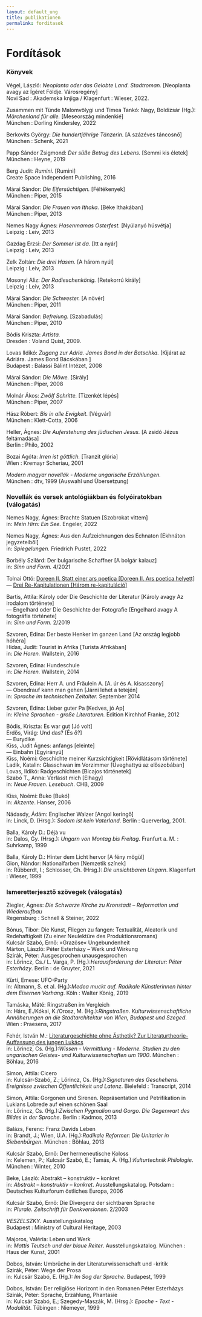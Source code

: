 ```yaml
---
layout: default_ung
title: publikationen
permalink: forditasok
---
```


<h1>Fordítások</h1>

<h3>Könyvek</h3>
<p>Végel, László: <span style="font-style:italic">Neoplanta oder das Gelobte Land. Stadtroman.</span> [Neoplanta avagy az Ígéret Földje. Városregény] <br>Novi Sad : Akademska knjiga / Klagenfurt : Wieser, 2022. 
<p>Zusammen mit Tünde Malomvölygi und Timea Tankó: Nagy, Boldizsár (Hg.): <span style="font-style:italic">Märchenland für alle.</span> [Meseország mindenkié] <br>München : Dorling Kindersley, 2022
<p>Berkovits György: <span style="font-style:italic">Die hundertjährige Tänzerin.</span> [A százéves táncosnő] <br>München : Schenk, 2021
<p>Papp Sándor Zsigmond: <span style="font-style:italic">Der süße Betrug des Lebens.</span> [Semmi kis életek] <br>München : Heyne, 2019
<p>Berg Judit: <span style="font-style:italic">Rumini.</span> [Rumini] <br>Create Space Independent Publishing, 2016
<p>Márai Sándor: <span style="font-style:italic">Die Eifersüchtigen.</span> [Féltékenyek] <br>München : Piper, 2015
<p>Márai Sándor: <span style="font-style:italic">Die Frauen von Ithaka.</span> [Béke Ithakában] <br>München : Piper, 2013
<p>Nemes Nagy Ágnes: <span style="font-style:italic">Hasenmamas Osterfest.</span> [Nyúlanyó húsvétja] <br>Leipzig : Leiv, 2013
<p>Gazdag Erzsi: <span style="font-style:italic">Der Sommer ist da.</span> [Itt a nyár] <br>Leipzig : Leiv, 2013
<p>Zelk Zoltán: <span style="font-style:italic">Die drei Hasen.</span> [A három nyúl] <br>Leipzig : Leiv, 2013
<p>Mosonyi Aliz: <span style="font-style:italic">Der Radieschenkönig.</span> [Retekorrú király] <br>Leipzig : Leiv, 2013
<p>Márai Sándor: <span style="font-style:italic">Die Schwester.</span> [A növér] <br>München : Piper, 2011
<p>Márai Sándor: <span style="font-style:italic">Befreiung.</span> [Szabadulás] <br>München : Piper, 2010
<p>Bódis Kriszta: <span style="font-style:italic">Artista.</span> <br>Dresden : Voland  Quist, 2009.
<p>Lovas Ildikó: <span style="font-style:italic">Zugang zur Adria. James Bond in der Batschka.</span> [Kijárat az Adriára. James Bond Bácskában ] <br>Budapest : Balassi Bálint Intézet, 2008
<p>Márai Sándor: <span style="font-style:italic">Die Möwe.</span> [Sirály] <br>München : Piper, 2008
<p>Molnár Ákos: <span style="font-style:italic">Zwölf Schritte.</span> [Tizenkét lépés] <br>München : Piper, 2007
<p>Hász Róbert: <span style="font-style:italic">Bis in alle Ewigkeit.</span> [Végvár] <br>München : Klett-Cotta, 2006
<p>Heller, Ágnes: <span style="font-style:italic">Die Auferstehung des jüdischen Jesus.</span> [A zsidó Jézus feltámadása] <br>Berlin : Philo, 2002
<p>Bozai Agóta: <span style="font-style:italic">Irren ist göttlich.</span> [Tranzit glória] <br>Wien : Kremayr  Scheriau, 2001
<p><span style="font-style:italic">Modern magyar novellák - Moderne ungarische Erzählungen.</span> <br>München : dtv, 1999 (Auswahl und Übersetzung)
<p>

<h3>Novellák és versek antológiákban és folyóiratokban (válogatás)</h3>
<p>Nemes Nagy, Ágnes: Brachte Statuen [Szobrokat vittem]<br>
  in: <span style="font-style:italic;">Mein Hirn: Ein See.</span> Engeler, 2022
<p>Nemes Nagy, Ágnes: Aus den Aufzeichnungen des Echnaton [Ekhnáton jegyzeteiből]<br>
  in: <span style="font-style:italic;">Spiegelungen.</span> Friedrich Pustet, 2022
<p>Borbély Szilárd: Der bulgarische Schaffner [A bolgár kalauz]<br>
  in: <span style="font-style:italic;">Sinn und Form. </span> 4/2021
<p>Tolnai Ottó: <a href="https://www.signaturen-magazin.de/otto-tolnai--doreen-2--statt-einer-ars-poetica-.html">Doreen II. Statt einer ars poetica [Doreen II. Ars poetica helyett]</a><br>
  — <a href="https://www.signaturen-magazin.de/otto-tolnai--drei-re-kapitulationen.html">Drei Re-Kapitulationen [Három re-kapituláció]</a><br>
  
<p>Bartis, Attila: Károly oder Die Geschichte der Literatur [Károly avagy Az irodalom története]<br>— Engelhard oder Die Geschichte der Fotografie [Engelhard avagy A fotográfia története] <br>in: <span style="font-style:italic;">Sinn und Form. </span> 2/2019
<p>Szvoren, Edina: Der beste Henker im ganzen Land [Az ország legjobb hóhéra]<br>
Hidas, Judit: Tourist in Afrika [Turista Afrikában]<br>
  in: <span style="font-style:italic;">Die Horen. </span> Wallstein, 2016
<p>Szvoren, Edina: Hundeschule <br>
  in: <span style="font-style:italic;">Die Horen. </span> Wallstein, 2014
<p>Szvoren, Edina: Herr A. und Fräulein A. [A. úr és A. kisasszony]<br>
— Obendrauf kann man gehen [Járni lehet a tetején] <br>
  in: <span style="font-style:italic;">Sprache im technischen Zeitalter. </span> September 2014
<p>Szvoren, Edina: Lieber guter Pa [Kedves, jó Ap]<br>
  in: <span style="font-style:italic;">Kleine Sprachen - große Literaturen. </span> Edition Kirchhof  Franke, 2012
<p>Bódis, Kriszta: Es war gut [Jó volt]<br>
  Erdős, Virág: Und das?  [És ő?]<br>
  — Eurydike <br>
  Kiss, Judit Ágnes: anfangs [eleinte]<br>
  — Einbahn [Egyirányú]<br>
  Kiss, Noémi: Geschichte meiner Kurzsichtigkeit [Rövidlátásom története]<br>
  Ladik, Katalin: Glasschwan im Vorzimmer [Üveghattyú az előszobában]<br>
  Lovas, Ildikó: Radgeschichten [Bicajos történetek]<br>
  Szabó T., Anna: Verlässt mich [Elhagy]<br>
  in: <span style="font-style:italic;">Neue Frauen. Lesebuch</span>. CHB, 2009
<p>Kiss, Noémi: Buko [Bukó]<br>
  in: <span style="font-style:italic;">Akzente</span>. Hanser, 2006
<p>Nádasdy, Ádám: Englischer Walzer [Angol keringő]<br>
  in: Linck, D. (Hrsg.): <span style="font-style:italic;">Sodom ist kein Vaterland</span>. Berlin : Querverlag, 2001.
<p>Balla, Károly D.: Déjà vu <br>
  in: Dalos, Gy. (Hrsg.): <span style="font-style:italic;">Ungarn von Montag bis Freitag</span>. Franfurt a. M. : Suhrkamp, 1999
<p>Balla, Károly D.: Hinter dem Licht hervor [A fény mögül]<br>
  Gion, Nándor: Nationalfarben [Nemzetik színek]<br>
  in: Rübberdt, I.; Schlosser, Ch. (Hrsg.): <span style="font-style:italic;">Die unsichtbaren Ungarn</span>. Klagenfurt : Wieser, 1999
<p>

<h3>Ismeretterjesztő szövegek (válogatás)</h3>
<p>Ziegler, Ágnes: <span style="font-style:italic;">Die Schwarze Kirche zu Kronstadt – Reformation und Wiederaufbau</span><br>
Regensburg : Schnell & Steiner, 2022 
<p>Bónus, Tibor: Die Kunst, Fliegen zu fangen: Textualität, Aleatorik und Redehaftigkeit (Zu einer Neulektüre des Produktionsromans)<br>
  Kulcsár Szabó, Ernő: »Grazöse« Ungebundenheit<br>
  Márton, László: Péter Esterházy – Werk und Wirkung <br>
  Szirák, Péter: Ausgesprochen unausgesprochen <br>
  in: Lőrincz, Cs./ L. Varga, P. (Hg.):<span style="font-style:italic;">Herausforderung der Literatur: Péter Esterházy</span>. Berlin : de Gruyter, 2021
<p>Kürti, Emese: UFO-Party<br> 
  in: Altmann, S. et al. (Hg.):<span style="font-style:italic;">Medea muckt auf. Radikale Künstlerinnen hinter dem Eisernen Vorhang</span>. Köln : Walter König, 2019
<p>Tamáska, Máté: Ringstraßen im Vergleich <br>
  in: Hárs, E./Kókai, K./Orosz, M. (Hg.):<span style="font-style:italic;">Ringstraßen. Kulturwissenschaftliche Annäherungen an die Stadtarchitektur von Wien, Budapest und Szeged</span>. Wien : Praesens, 2017
<p>Fehér, István M.: <a href="https://doi.org/10.7788/9783412218980-009">Literaturgeschichte ohne Ästhetik? Zur Literaturtheorie-Auffassung des jungen Lukács </a><br>
  in: Lőrincz, Cs. (Hg.):<span style="font-style:italic;">Wissen - Vermittlung - Moderne. Studien zu den ungarischen Geistes- und Kulturwissenschaften um 1900</span>. München : Böhlau, 2016
<p>Simon, Attila: Cicero <br>
  in: Kulcsár-Szabó, Z.; Lőrincz, Cs. (Hg.):<span style="font-style:italic;">Signaturen des Geschehens. Ereignisse zwischen Öffentlichkeit und Latenz</span>. Bielefeld : Transcript, 2014
<p>Simon, Attila: Gorgonen und Sirenen. Repräsentation und Petrifikation in Lukians Lobrede auf einen schönen Saal <br>
  in: Lőrincz, Cs. (Hg.):<span style="font-style:italic;">Zwischen Pygmalion und Gorgo. Die Gegenwart des Bildes in der Sprache</span>. Berlin : Kadmos, 2013
<p>Balázs, Ferenc: Franz Davids Leben <br>
  in: Brandt, J.; Wien, U.A. (Hg.):<span style="font-style:italic;">Radikale Reformer: Die Unitarier in Siebenbürgen</span>. München : Böhlau, 2013
<p>Kulcsár Szabó, Ernő: Der hermeneutische Koloss <br>
  in: Kelemen, P.; Kulcsár Szabó, E.; Tamás, Á. (Hg.):<span style="font-style:italic;">Kulturtechnik Philologie</span>. München : Winter, 2010
<p>Beke, László: Abstrakt – konstruktiv – konkret <br>
  in: <span style="font-style:italic;">Abstrakt – konstruktiv – konkret</span>. Ausstellungskatalog. Potsdam : Deutsches Kulturforum östliches Europa, 2006
<p>Kulcsár Szabó, Ernő: Die Divergenz der sichtbaren Sprache <br>
  in: <span style="font-style:italic;">Plurale. Zeitschrift für Denkversionen</span>. 2/2003
<p><span style="font-style:italic;">VESZELSZKY</span>. Ausstellungskatalog <br>
  Budapest : Ministry of Cultural Heritage, 2003
<p>Majoros, Valéria: Leben und Werk <br>
  in: <span style="font-style:italic;">Mattis Teutsch und der blaue Reiter</span>. Ausstellungskatalog. München : Haus der Kunst, 2001
<p>Dobos, István: Umbrüche in der Literaturwissenschaft und -kritik<br>
Szirák, Péter: Wege der Prosa <br>
  in: Kulcsár Szabó, E. (Hg.): <span style="font-style:italic;">Im Sog der Sprache</span>. Budapest, 1999
<p>Dobos, István: Der religiöse Horizont in den Romanen Péter Esterházys <br>
Szirák, Péter: Sprache, Erzählung, Phantasie <br>
  in: Kulcsár Szabó, E.; Szegedy-Maszák, M. (Hrsg.): <span style="font-style:italic;">Epoche - Text - Modalität</span>. Tübingen : Niemeyer, 1999
